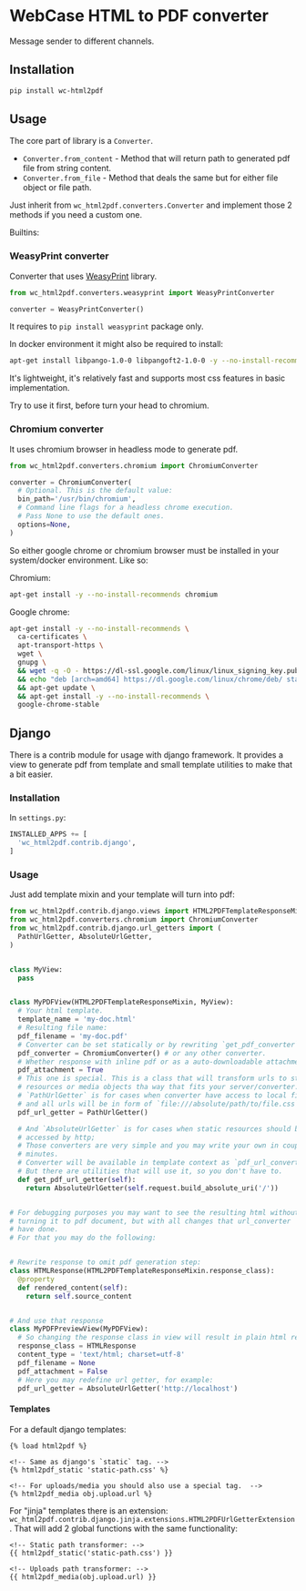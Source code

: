 # WebCase HTML to PDF converter

Message sender to different channels.

## Installation

```sh
pip install wc-html2pdf
```

## Usage

The core part of library is a `Converter`.

- `Converter.from_content` - Method that will return path to generated pdf file from string content.
- `Converter.from_file` - Method that deals the same but for either file object or file path.

Just inherit from `wc_html2pdf.converters.Converter` and implement those 2 methods if you need a custom one.

Builtins:

### WeasyPrint converter

Converter that uses [WeasyPrint](https://weasyprint.org/) library.

```python
from wc_html2pdf.converters.weasyprint import WeasyPrintConverter

converter = WeasyPrintConverter()
```

It requires to `pip install weasyprint` package only. 

In docker environment it might also be required to install:

```bash
apt-get install libpango-1.0-0 libpangoft2-1.0-0 -y --no-install-recommends
```

It's lightweight, it's relatively fast and supports most css features in basic implementation.

Try to use it first, before turn your head to chromium.

### Chromium converter

It uses chromium browser in headless mode to generate pdf.

```python
from wc_html2pdf.converters.chromium import ChromiumConverter

converter = ChromiumConverter(
  # Optional. This is the default value:
  bin_path='/usr/bin/chromium',
  # Command line flags for a headless chrome execution.
  # Pass None to use the default ones.
  options=None,
)
```

So either google chrome or chromium browser must be installed in your system/docker environment. Like so:

Chromium:

```bash
apt-get install -y --no-install-recommends chromium
```

Google chrome:

```bash
apt-get install -y --no-install-recommends \
  ca-certificates \
  apt-transport-https \
  wget \
  gnupg \
  && wget -q -O - https://dl-ssl.google.com/linux/linux_signing_key.pub | apt-key add - \
  && echo "deb [arch=amd64] https://dl.google.com/linux/chrome/deb/ stable main" > /etc/apt/sources.list.d/google.list \
  && apt-get update \
  && apt-get install -y --no-install-recommends \
  google-chrome-stable
```

## Django

There is a contrib module for usage with django framework. It provides a view to generate pdf from template and small template utilities to make that a bit easier.

### Installation

In `settings.py`:

```python
INSTALLED_APPS += [
  'wc_html2pdf.contrib.django',
]
```

### Usage

Just add template mixin and your template will turn into pdf:

```python
from wc_html2pdf.contrib.django.views import HTML2PDFTemplateResponseMixin
from wc_html2pdf.converters.chromium import ChromiumConverter
from wc_html2pdf.contrib.django.url_getters import (
  PathUrlGetter, AbsoluteUrlGetter,
)


class MyView:
  pass


class MyPDFView(HTML2PDFTemplateResponseMixin, MyView):
  # Your html template.
  template_name = 'my-doc.html'
  # Resulting file name:
  pdf_filename = 'my-doc.pdf'
  # Converter can be set statically or by rewriting `get_pdf_converter` method.
  pdf_converter = ChromiumConverter() # or any other converter.
  # Whether response with inline pdf or as a auto-downloadable attachment
  pdf_attachment = True
  # This one is special. This is a class that will transform urls to static 
  # resources or media objects tha way that fits your server/converter.
  # `PathUrlGetter` is for cases when converter have access to local filesystem
  # and all urls will be in form of `file:///absolute/path/to/file.css`.
  pdf_url_getter = PathUrlGetter()

  # And `AbsoluteUrlGetter` is for cases when static resources should be
  # accessed by http;
  # Those converters are very simple and you may write your own in couple of 
  # minutes.
  # Converter will be available in template context as `pdf_url_converter`.
  # But there are utilities that will use it, so you don't have to.
  def get_pdf_url_getter(self):
    return AbsoluteUrlGetter(self.request.build_absolute_uri('/'))


# For debugging purposes you may want to see the resulting html without 
# turning it to pdf document, but with all changes that url_converter 
# have done.
# For that you may do the following:


# Rewrite response to omit pdf generation step:
class HTMLResponse(HTML2PDFTemplateResponseMixin.response_class):
  @property
  def rendered_content(self):
    return self.source_content


# And use that response 
class MyPDFPreviewView(MyPDFView):
  # So changing the response class in view will result in plain html rendering.
  response_class = HTMLResponse
  content_type = 'text/html; charset=utf-8'
  pdf_filename = None
  pdf_attachment = False
  # Here you may redefine url getter, for example:
  pdf_url_getter = AbsoluteUrlGetter('http://localhost')
```

#### Templates

For a default django templates:

```jinja
{% load html2pdf %}

<!-- Same as django's `static` tag. -->
{% html2pdf_static 'static-path.css' %}

<!-- For uploads/media you should also use a special tag.  -->
{% html2pdf_media obj.upload.url %}
```

For "jinja" templates there is an extension: `wc_html2pdf.contrib.django.jinja.extensions.HTML2PDFUrlGetterExtension`. That will add 2 global functions with the same functionality:

```jinja
<!-- Static path transformer: -->
{{ html2pdf_static('static-path.css') }}

<!-- Uploads path transformer: -->
{{ html2pdf_media(obj.upload.url) }}
```
